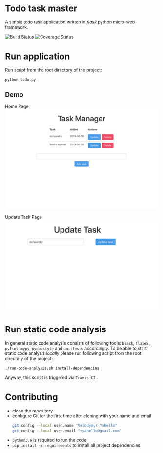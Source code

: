 # Todo task master
A simple todo task application written in _flask_ python micro-web framework.

[![Build Status](https://travis-ci.org/vyahello/todo-task-manager.svg?branch=master)](https://travis-ci.org/vyahello/todo-task-manager)
[![Coverage Status](https://coveralls.io/repos/github/vyahello/todo-task-manager/badge.svg?branch=master)](https://coveralls.io/github/vyahello/todo-task-manager?branch=master)

# Run application
Run script from the root directory of the project:
```bash
python todo.py
```

## Demo
Home Page
![Screenshot](static/home%20page.png)

Update Task Page
![Screenshot](static/update%20task.png)

# Run static code analysis
In general static code analysis consists of following tools: `black`, `flake8`, `pylint`, `mypy`, `pydocstyle` and `unittests` accordingly.
To be able to start static code analysis _locally_ please run following script from the root directory of the project:
```bash
./run-code-analysis.sh install-dependencies
```
Anyway, this script is triggered via `Travis CI` .

# Contributing

- clone the repository
- configure Git for the first time after cloning with your name and email
  ```bash
  git config --local user.name "Volodymyr Yahello"
  git config --local user.email "vyahello@gmail.com"
  ```
- `python3.6` is required to run the code
- `pip install -r requirements` to install all project dependencies
